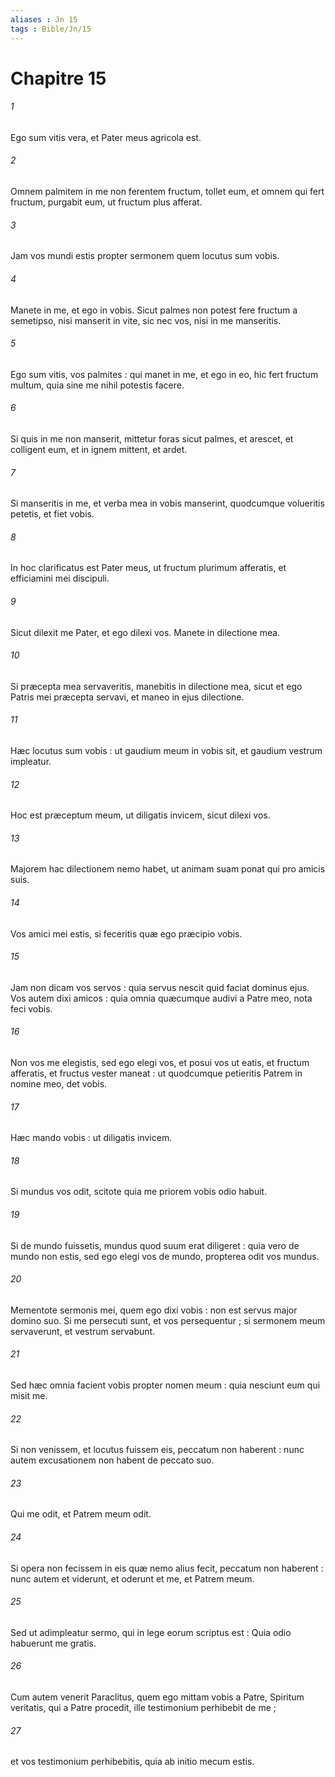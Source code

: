 ```yaml
---
aliases : Jn 15
tags : Bible/Jn/15
---
```


# Chapitre 15

###### 1
Ego sum vitis vera, et Pater meus agricola est.
###### 2
Omnem palmitem in me non ferentem fructum, tollet eum, et omnem qui fert fructum, purgabit eum, ut fructum plus afferat.
###### 3
Jam vos mundi estis propter sermonem quem locutus sum vobis.
###### 4
Manete in me, et ego in vobis. Sicut palmes non potest fere fructum a semetipso, nisi manserit in vite, sic nec vos, nisi in me manseritis.
###### 5
Ego sum vitis, vos palmites : qui manet in me, et ego in eo, hic fert fructum multum, quia sine me nihil potestis facere.
###### 6
Si quis in me non manserit, mittetur foras sicut palmes, et arescet, et colligent eum, et in ignem mittent, et ardet.
###### 7
Si manseritis in me, et verba mea in vobis manserint, quodcumque volueritis petetis, et fiet vobis.
###### 8
In hoc clarificatus est Pater meus, ut fructum plurimum afferatis, et efficiamini mei discipuli.
###### 9
Sicut dilexit me Pater, et ego dilexi vos. Manete in dilectione mea.
###### 10
Si præcepta mea servaveritis, manebitis in dilectione mea, sicut et ego Patris mei præcepta servavi, et maneo in ejus dilectione.
###### 11
Hæc locutus sum vobis : ut gaudium meum in vobis sit, et gaudium vestrum impleatur.
###### 12
Hoc est præceptum meum, ut diligatis invicem, sicut dilexi vos.
###### 13
Majorem hac dilectionem nemo habet, ut animam suam ponat qui pro amicis suis.
###### 14
Vos amici mei estis, si feceritis quæ ego præcipio vobis.
###### 15
Jam non dicam vos servos : quia servus nescit quid faciat dominus ejus. Vos autem dixi amicos : quia omnia quæcumque audivi a Patre meo, nota feci vobis.
###### 16
Non vos me elegistis, sed ego elegi vos, et posui vos ut eatis, et fructum afferatis, et fructus vester maneat : ut quodcumque petieritis Patrem in nomine meo, det vobis.
###### 17
Hæc mando vobis : ut diligatis invicem.
###### 18
Si mundus vos odit, scitote quia me priorem vobis odio habuit.
###### 19
Si de mundo fuissetis, mundus quod suum erat diligeret : quia vero de mundo non estis, sed ego elegi vos de mundo, propterea odit vos mundus.
###### 20
Mementote sermonis mei, quem ego dixi vobis : non est servus major domino suo. Si me persecuti sunt, et vos persequentur ; si sermonem meum servaverunt, et vestrum servabunt.
###### 21
Sed hæc omnia facient vobis propter nomen meum : quia nesciunt eum qui misit me.
###### 22
Si non venissem, et locutus fuissem eis, peccatum non haberent : nunc autem excusationem non habent de peccato suo.
###### 23
Qui me odit, et Patrem meum odit.
###### 24
Si opera non fecissem in eis quæ nemo alius fecit, peccatum non haberent : nunc autem et viderunt, et oderunt et me, et Patrem meum.
###### 25
Sed ut adimpleatur sermo, qui in lege eorum scriptus est : Quia odio habuerunt me gratis.
###### 26
Cum autem venerit Paraclitus, quem ego mittam vobis a Patre, Spiritum veritatis, qui a Patre procedit, ille testimonium perhibebit de me ;
###### 27
et vos testimonium perhibebitis, quia ab initio mecum estis.
